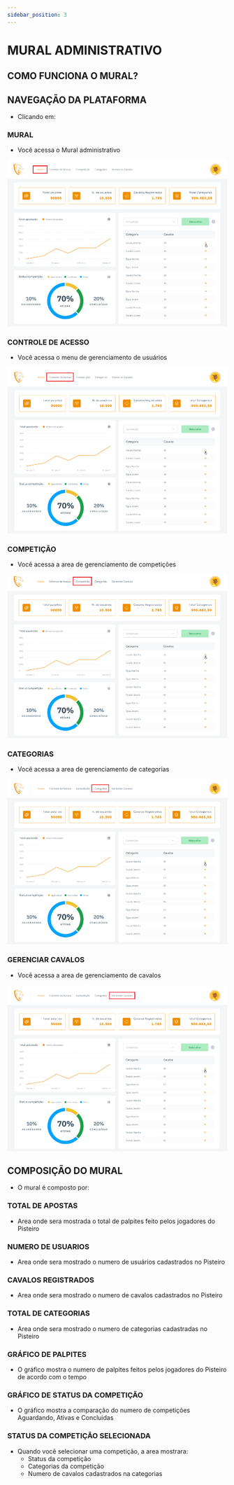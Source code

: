```yaml
---
sidebar_position: 3
---
```


# MURAL ADMINISTRATIVO

## COMO FUNCIONA O MURAL?

## NAVEGAÇÃO DA PLATAFORMA

- Clicando em:

### MURAL

- Você acessa o Mural administrativo

![Mural](/img/backoffice/mural1.png)

### CONTROLE DE ACESSO

- Você acessa o menu de gerenciamento de usuários

![Mural](/img/backoffice/mural2.png)

### COMPETIÇÃO

- Você acessa a area de gerenciamento de competições

![Mural](/img/backoffice/mural3.png)

### CATEGORIAS 

- Você acessa a area de gerenciamento de categorias

![Mural](/img/backoffice/mural4.png)

### GERENCIAR CAVALOS

- Você acessa a area de gerenciamento de cavalos

![Mural](/img/backoffice/mural5.png)

## COMPOSIÇÃO DO MURAL

- O mural é composto por:

### TOTAL DE APOSTAS

- Area onde sera mostrada o total de palpites feito pelos jogadores do Pisteiro



### NUMERO DE USUARIOS

- Area onde sera mostrado o numero de usuários cadastrados no Pisteiro



### CAVALOS REGISTRADOS

- Area onde sera mostrado o numero de cavalos cadastrados no Pisteiro



### TOTAL DE CATEGORIAS

- Area onde sera mostrado o numero de categorias cadastradas no Pisteiro



### GRÁFICO DE PALPITES

- O gráfico mostra o numero de palpites feitos pelos jogadores do Pisteiro de acordo com o tempo



### GRÁFICO DE STATUS DA COMPETIÇÃO

- O gráfico mostra a comparação do numero de competições Aguardando, Ativas e Concluidas

### STATUS DA COMPETIÇÃO SELECIONADA

- Quando você selecionar uma competição, a area mostrara:
    - Status da competição
    - Categorias da competição
    - Numero de cavalos cadastrados na categorias